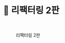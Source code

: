 # 📓 리팩터링 2판



<figure><img src=".gitbook/assets/리팩터링 2판.jpeg" alt=""><figcaption><p>리팩터링 2판</p></figcaption></figure>
